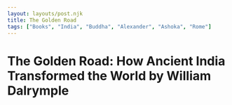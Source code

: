 ```yaml
---
layout: layouts/post.njk
title: The Golden Road
tags: ["Books", "India", "Buddha", "Alexander", "Ashoka", "Rome"]
---
```


 # The Golden Road: How Ancient India Transformed the World by William Dalrymple
